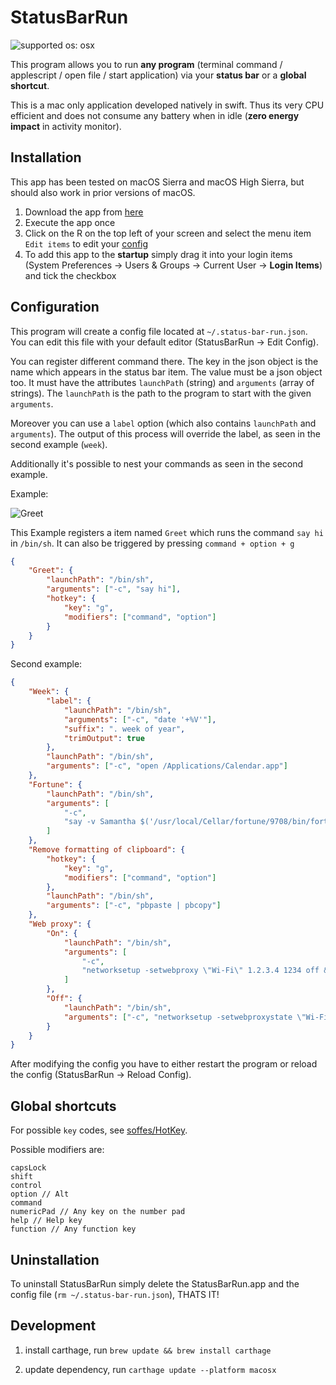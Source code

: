 # StatusBarRun

![supported os: osx](https://img.shields.io/badge/supported%20os-osx-brightgreen.svg)

This program allows you to run **any program** (terminal command / applescript / open file / start application) via your **status bar** or a **global shortcut**.

This is a mac only application developed natively in swift. Thus its very CPU efficient and does not consume any battery when in idle (**zero energy impact** in activity monitor).

## Installation

This app has been tested on macOS Sierra and macOS High Sierra, but should also work in prior versions of macOS.

1. Download the app from [here](https://github.com/simonmeusel/StatusBarRun/releases)
2. Execute the app once
3. Click on the R on the top left of your screen and select the menu item `Edit items` to edit your [config](https://github.com/simonmeusel/StatusBarRun#configuration)
4. To add this app to the **startup** simply drag it into your login items (System Preferences -> Users & Groups -> Current User -> **Login Items**) and tick the checkbox

## Configuration

This program will create a config file located at `~/.status-bar-run.json`.
You can edit this file with your default editor (StatusBarRun -> Edit Config).

You can register different command there.
The key in the json object is the name which appears in the status bar item.
The value must be a json object too.
It must have the attributes `launchPath` (string) and `arguments` (array of strings).
The `launchPath` is the path to the program to start with the given `arguments`.

Moreover you can use a `label` option (which also contains `launchPath` and `arguments`).
The output of this process will override the label, as seen in the second example (`week`).

Additionally it's possible to nest your commands as seen in the second example.

Example:

![Greet](http://i.imgur.com/5dylGW2.png)

This Example registers a item named `Greet` which runs the command `say hi` in `/bin/sh`. It can also be triggered by pressing `command + option + g`

```json
{
    "Greet": {
        "launchPath": "/bin/sh",
        "arguments": ["-c", "say hi"],
        "hotkey": {
            "key": "g",
            "modifiers": ["command", "option"]
        }
    }
}
```

Second example:

```json
{
    "Week": {
        "label": {
            "launchPath": "/bin/sh",
            "arguments": ["-c", "date '+%V'"],
            "suffix": ". week of year",
            "trimOutput": true
        },
        "launchPath": "/bin/sh",
        "arguments": ["-c", "open /Applications/Calendar.app"]
    },
    "Fortune": {
        "launchPath": "/bin/sh",
        "arguments": [
            "-c",
            "say -v Samantha $('/usr/local/Cellar/fortune/9708/bin/fortune' -s)"
        ]
    },
    "Remove formatting of clipboard": {
        "hotkey": {
            "key": "g",
            "modifiers": ["command", "option"]
        },
        "launchPath": "/bin/sh",
        "arguments": ["-c", "pbpaste | pbcopy"]
    },
    "Web proxy": {
        "On": {
            "launchPath": "/bin/sh",
            "arguments": [
                "-c",
                "networksetup -setwebproxy \"Wi-Fi\" 1.2.3.4 1234 off && networksetup -setwebproxystate \"Wi-Fi\" on"
            ]
        },
        "Off": {
            "launchPath": "/bin/sh",
            "arguments": ["-c", "networksetup -setwebproxystate \"Wi-Fi\" off"]
        }
    }
}
```

After modifying the config you have to either restart the program or reload the config (StatusBarRun -> Reload Config).

## Global shortcuts

For possible `key` codes, see [soffes/HotKey](https://github.com/soffes/HotKey/blob/5970874b44ee03e381f46c61b4b6a75c9b49243e/HotKey/Sources/Key.swift).

Possible modifiers are:

```
capsLock
shift
control
option // Alt
command
numericPad // Any key on the number pad
help // Help key
function // Any function key
```

## Uninstallation

To uninstall StatusBarRun simply delete the StatusBarRun.app and the config file (`rm ~/.status-bar-run.json`), THATS IT!


## Development
1. install carthage, run `brew update && brew install carthage`

2. update dependency, run `carthage update --platform macosx`
